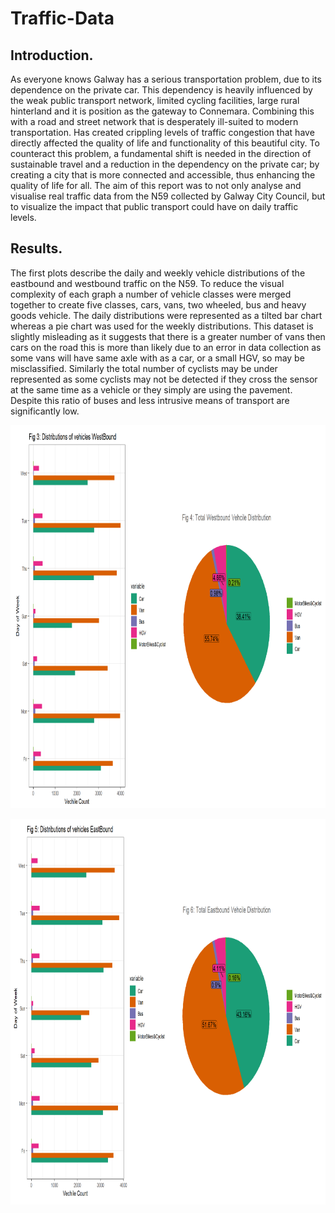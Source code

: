 # Traffic-Data

## Introduction.

As everyone knows Galway has a serious transportation problem, due to its dependence on the private car. This dependency is heavily influenced by the weak public transport network, limited cycling facilities, large rural hinterland and it is position as the gateway to Connemara. Combining this with a road and street network that is desperately ill-suited to modern transportation. Has created crippling levels of traffic congestion that have directly affected the quality of life and functionality of this beautiful city. To counteract this problem, a fundamental shift is needed in the direction of sustainable travel and a reduction in the dependency on the private car; by creating a city that is more connected and accessible, thus enhancing the quality of life for all. The aim of this report was to not only analyse and visualise real traffic data from the N59 collected by Galway City Council, but to visualize the impact that public transport could have on daily traffic levels.

## Results.

The first plots describe the daily and weekly vehicle distributions of the eastbound and westbound traffic on the N59. To reduce the visual complexity of each graph a number of vehicle classes were merged together to create five classes, cars, vans, two wheeled, bus and heavy goods vehicle. The daily distributions were represented as a tilted bar chart whereas a pie chart was used for the weekly distributions. This dataset is slightly misleading as it suggests that there is a greater number of vans then cars on the road this is more than likely due to an error in data collection as some vans will have same axle with as a car, or a small HGV, so may be misclassified. Similarly the total number of cyclists may be under represented as some cyclists may not be detected if they cross the sensor at the same time as a vehicle or they simply are using the pavement. Despite this ratio of buses and less intrusive means of transport are significantly low.

<p align="center">
  <img width="920" height="613" src="/Images_/image1.PNG">
</p>

<p align="center">
  <img width="914" height="617" src="/Images_/image2.PNG">
</p>
